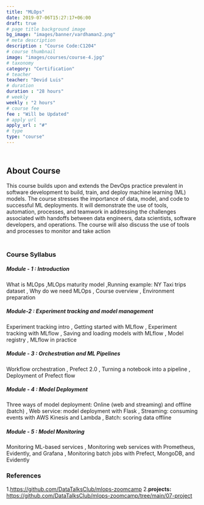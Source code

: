 ```yaml
---
title: "MLOps"
date: 2019-07-06T15:27:17+06:00
draft: true
# page title background image
bg_image: "images/banner/vardhaman2.png"
# meta description
description : "Course Code:C1204"
# course thumbnail
image: "images/courses/course-4.jpg"
# taxonomy
category: "Certification"
# teacher
teacher: "Devid Luis"
# duration
duration : "28 hours"
# weekly
weekly : "2 hours"
# course fee
fee : "Will be Updated"
# apply url
apply_url : "#"
# type
type: "course"
---
```

## <br>About Course
This course builds upon and extends the DevOps practice prevalent in software development to
build, train, and deploy machine learning (ML) models. The course stresses the importance of data, 
model, and code to successful ML deployments. It will demonstrate the use of tools, automation, 
processes, and teamwork in addressing the challenges associated with handoffs between data 
engineers, data scientists, software developers, and operations. The course will also discuss the use 
of tools and processes to monitor and take action

### <br> Course Syllabus
##### Module - 1 :  Introduction
What is MLOps
,MLOps maturity model
,Running example: NY Taxi trips dataset
, Why do we need MLOps
, Course overview
, Environment preparation

##### Module-2 :  Experiment tracking and model management
 Experiment tracking intro
, Getting started with MLflow
, Experiment tracking with MLflow
, Saving and loading models with MLflow
, Model registry
, MLflow in practice

##### Module - 3  : Orchestration and ML Pipelines
Workflow orchestration
, Prefect 2.0
, Turning a notebook into a pipeline
, Deployment of Prefect flow

##### Module - 4 :  Model Deployment
Three ways of model deployment: Online (web and 
streaming) and offline (batch)
, Web service: model deployment with Flask
, Streaming: consuming events with AWS Kinesis and 
Lambda
, Batch: scoring data offline

##### Module - 5 : Model Monitoring
Monitoring ML-based services
, Monitoring web services with Prometheus, Evidently, and 
Grafana
, Monitoring batch jobs with Prefect, MongoDB, and 
Evidently

### References
1.https://github.com/DataTalksClub/mlops-zoomcamp
2.**projects:** https://github.com/DataTalksClub/mlops-zoomcamp/tree/main/07-project
